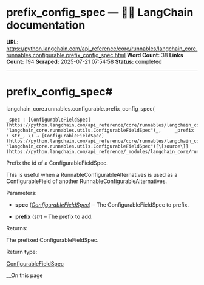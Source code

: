 # prefix_config_spec — 🦜🔗 LangChain  documentation

**URL:** https://python.langchain.com/api_reference/core/runnables/langchain_core.runnables.configurable.prefix_config_spec.html
**Word Count:** 38
**Links Count:** 194
**Scraped:** 2025-07-21 07:54:58
**Status:** completed

---

# prefix\_config\_spec\#

langchain\_core.runnables.configurable.prefix\_config\_spec\(

    _spec : [ConfigurableFieldSpec](https://python.langchain.com/api_reference/core/runnables/langchain_core.runnables.utils.ConfigurableFieldSpec.html#langchain_core.runnables.utils.ConfigurableFieldSpec "langchain_core.runnables.utils.ConfigurableFieldSpec")_,     _prefix : str_, \) → [ConfigurableFieldSpec](https://python.langchain.com/api_reference/core/runnables/langchain_core.runnables.utils.ConfigurableFieldSpec.html#langchain_core.runnables.utils.ConfigurableFieldSpec "langchain_core.runnables.utils.ConfigurableFieldSpec")[\[source\]](https://python.langchain.com/api_reference/_modules/langchain_core/runnables/configurable.html#prefix_config_spec)\#     

Prefix the id of a ConfigurableFieldSpec.

This is useful when a RunnableConfigurableAlternatives is used as a ConfigurableField of another RunnableConfigurableAlternatives.

Parameters:     

  * **spec** \([_ConfigurableFieldSpec_](https://python.langchain.com/api_reference/core/runnables/langchain_core.runnables.utils.ConfigurableFieldSpec.html#langchain_core.runnables.utils.ConfigurableFieldSpec "langchain_core.runnables.utils.ConfigurableFieldSpec")\) – The ConfigurableFieldSpec to prefix.

  * **prefix** \(_str_\) – The prefix to add.

Returns:     

The prefixed ConfigurableFieldSpec.

Return type:     

[ConfigurableFieldSpec](https://python.langchain.com/api_reference/core/runnables/langchain_core.runnables.utils.ConfigurableFieldSpec.html#langchain_core.runnables.utils.ConfigurableFieldSpec "langchain_core.runnables.utils.ConfigurableFieldSpec")

__On this page